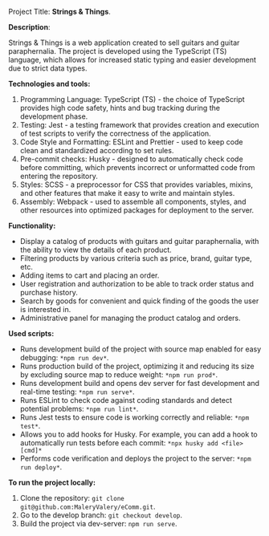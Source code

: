 Project Title: **Strings & Things**.

**Description**:

Strings & Things is a web application created to sell guitars and guitar paraphernalia. The project is developed using the TypeScript (TS) language, which allows for increased static typing and easier development due to strict data types.

**Technologies and tools:**

1. Programming Language: TypeScript (TS) - the choice of TypeScript provides high code safety, hints and bug tracking during the development phase.
2. Testing: Jest - a testing framework that provides creation and execution of test scripts to verify the correctness of the application.
3. Code Style and Formatting: ESLint and Prettier - used to keep code clean and standardized according to set rules.
4. Pre-commit checks: Husky - designed to automatically check code before committing, which prevents incorrect or unformatted code from entering the repository.
5. Styles: SCSS - a preprocessor for CSS that provides variables, mixins, and other features that make it easy to write and maintain styles.
6. Assembly: Webpack - used to assemble all components, styles, and other resources into optimized packages for deployment to the server.

**Functionality:**

- Display a catalog of products with guitars and guitar paraphernalia, with the ability to view the details of each product.
- Filtering products by various criteria such as price, brand, guitar type, etc.
- Adding items to cart and placing an order.
- User registration and authorization to be able to track order status and purchase history.
- Search by goods for convenient and quick finding of the goods the user is interested in.
- Administrative panel for managing the product catalog and orders.

**Used scripts:**

- Runs development build of the project with source map enabled for easy debugging:
  `*npm run dev*`.
- Runs production build of the project, optimizing it and reducing its size by excluding source map to reduce weight:
  `*npm run prod*`.
- Runs development build and opens dev server for fast development and real-time testing:
  `*npm run serve*`.
- Runs ESLint to check code against coding standards and detect potential problems:
  `*npm run lint*`.
- Runs Jest tests to ensure code is working correctly and reliable:
  `*npm test*`.
- Allows you to add hooks for Husky. For example, you can add a hook to automatically run tests before each commit:
  `*npx husky add <file> [cmd]*`
- Performs code verification and deploys the project to the server:
  `*npm run deploy*`.

**To run the project locally:**

1. Clone the repository:
   `git clone git@github.com:MaleryValery/eComm.git`.
2. Go to the develop branch:
   `git checkout develop`.
3. Build the project via dev-server:
   `npm run serve`.
